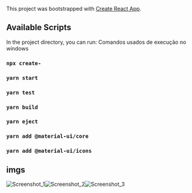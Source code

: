 This project was bootstrapped with [Create React App](https://github.com/facebook/create-react-app).

## Available Scripts

In the project directory, you can run:
Comandos usados de execução no windows 

### `npx create-`
### `yarn start`


### `yarn test`


### `yarn build`


### `yarn eject`


### `yarn add @material-ui/core` 


### `yarn add @material-ui/icons` 

## imgs
![Screenshot_1](/imgs/Screen_1.png "Screenshot_1")![Screenshot_2](/imgs/Screen_2.png "Screenshot_2")![Screenshot_3](/imgs/Screen_3.png "Screenshot_3")
      
